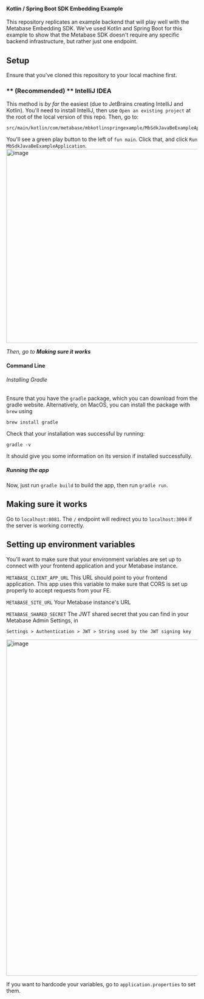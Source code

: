 #### Kotlin / Spring Boot SDK Embedding Example
This repository replicates an example backend that will play well with the Metabase Embedding SDK. We've used Kotlin and Spring Boot for this example to show that the Metabase SDK doesn't require any specific backend infrastructure, but rather just one endpoint.


## Setup

Ensure that you've cloned this repository to your local machine first.

### ** (Recommended) ** IntelliJ IDEA
This method is _by far_ the easiest (due to JetBrains creating IntelliJ and Kotlin). You'll need to install IntelliJ, then use `Open an existing project` at the root of the local version of this repo. Then, go to:
```
src/main/kotlin/com/metabase/mbkotlinspringexample/MbSdkJavaBeExampleApplication.kt
```

You'll see a green play button to the left of `fun main`. Click that, and click `Run MbSdkJavaBeExampleApplication`.
<img width="511" alt="image" src="https://github.com/metabase/sdk-kotlin-spring-be-example/assets/25306947/2745719a-bff0-436b-bfe7-954fa3cea55d">

_Then, go to **Making sure it works**_


#### Command Line
###### Installing Gradle
Ensure that you have the `gradle` package, which you can download from the gradle website. Alternatively, on MacOS, you can install the package with `brew` using 
```
brew install gradle
```
Check that your installation was successful by running:
```
gradle -v
```
It should give you some information on its version if installed successfully.


##### Running the app

Now, just run `gradle build` to build the app, then run `gradle run`. 



## Making sure it works
Go to `localhost:8081`. The `/` endpoint will redirect you to `localhost:3004` if the server is working correctly.

## Setting up environment variables
You'll want to make sure that your environment variables are set up to connect with your frontend application and your Metabase instance. 

`METABASE_CLIENT_APP_URL`
This URL should point to your frontend application. This app uses this variable to make sure that CORS is set up properly to accept requests from your FE.

`METABASE_SITE_URL`
Your Metabase instance's URL

`METABASE_SHARED_SECRET`
The JWT shared secret that you can find in your Metabase Admin Settings, in 
```
Settings > Authentication > JWT > String used by the JWT signing key
```
<img width="885" alt="image" src="https://github.com/metabase/sdk-kotlin-spring-be-example/assets/25306947/a03e4446-e415-459c-b8d5-53f001768c02">

If you want to hardcode your variables, go to `application.properties` to set them.
